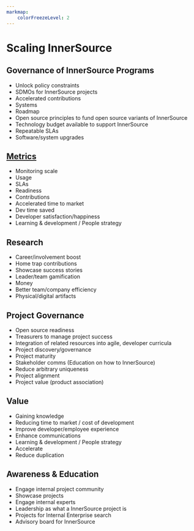 ```yaml
---
markmap:
    colorFreezeLevel: 2
---
```


# Scaling InnerSource

## Governance of InnerSource Programs
- Unlock policy constraints
- SDMOs for InnerSource projects
- Accelerated contributions
- Systems
- Roadmap
- Open source principles to fund open source variants of InnerSource
- Technology budget available to support InnerSource
- Repeatable SLAs
- Software/system upgrades

## [Metrics](https://innersourcecommons.gitbook.io/managing-innersource-projects/measuring)
- Monitoring scale
- Usage
- SLAs
- Readiness
- Contributions
- Accelerated time to market
- Dev time saved
- Developer satisfaction/happiness
- Learning & development / People strategy

## Research
- Career/involvement boost
- Home trap contributions
- Showcase success stories
- Leader/team gamification
- Money
- Better team/company efficiency
- Physical/digital artifacts

## Project Governance
- Open source readiness
- Treasurers to manage project success
- Integration of related resources into agile, developer curricula
- Project discovery/governance
- Project maturity
- Stakeholder comms (Education on how to InnerSource)
- Reduce arbitrary uniqueness
- Project alignment
- Project value (product association)

## Value
- Gaining knowledge
- Reducing time to market / cost of development
- Improve developer/employee experience
- Enhance communications
- Learning & development / People strategy
- Accelerate
- Reduce duplication

## Awareness & Education
- Engage internal project community
- Showcase projects
- Engage internal experts
- Leadership as what a InnerSource project is
- Projects for Internal Enterprise search
- Advisory board for InnerSource
